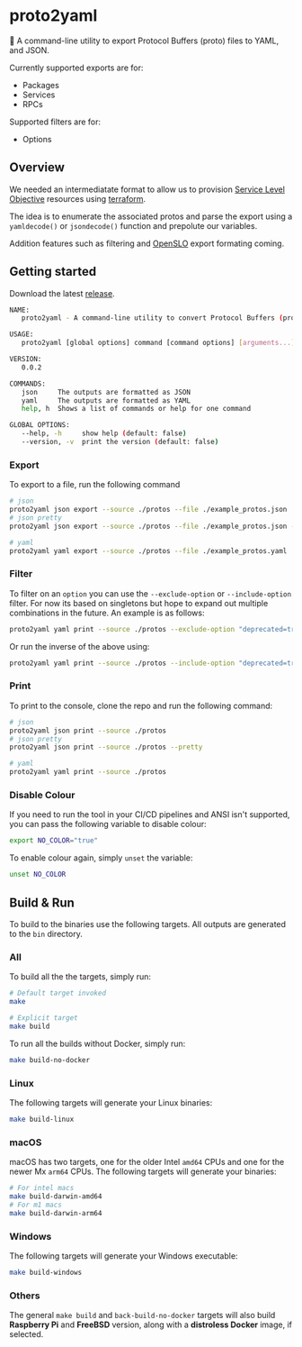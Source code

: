 # proto2yaml

🔄 A command-line utility to export Protocol Buffers (proto) files to YAML, and JSON.

Currently supported exports are for:

* Packages
* Services
* RPCs

Supported filters are for:

* Options

## Overview

We needed an intermediatate format to allow us to provision [Service Level Objective](https://cloud.google.com/service-mesh/docs/observability/slo-overview) resources using [terraform](https://registry.terraform.io/providers/hashicorp/google/latest/docs/resources/monitoring_slo).

The idea is to enumerate the associated protos and parse the export using a `yamldecode()` or `jsondecode()` function and prepolute our variables.

Addition features such as filtering and [OpenSLO](https://github.com/OpenSLO/OpenSLO) export formating coming.

## Getting started

Download the latest [release](https://github.com/krzko/proto2yaml/releases).

```sh
NAME:
   proto2yaml - A command-line utility to convert Protocol Buffers (proto) files to YAML

USAGE:
   proto2yaml [global options] command [command options] [arguments...]

VERSION:
   0.0.2

COMMANDS:
   json     The outputs are formatted as JSON
   yaml     The outputs are formatted as YAML
   help, h  Shows a list of commands or help for one command

GLOBAL OPTIONS:
   --help, -h     show help (default: false)
   --version, -v  print the version (default: false)
```

### Export

To export to a file, run the following command

```sh
# json
proto2yaml json export --source ./protos --file ./example_protos.json
# json pretty
proto2yaml json export --source ./protos --file ./example_protos.json --pretty

# yaml
proto2yaml yaml export --source ./protos --file ./example_protos.yaml
```

### Filter

To filter on an `option` you can use the `--exclude-option` or `--include-option` filter. For now its based on singletons but hope to expand out multiple combinations in the future. An example is as follows:

```sh
proto2yaml yaml print --source ./protos --exclude-option "deprecated=true"
```

Or run the inverse of the above using:

```sh
proto2yaml yaml print --source ./protos --include-option "deprecated=true"
```

### Print

To print to the console, clone the repo and run the following command:

```sh
# json
proto2yaml json print --source ./protos
# json pretty
proto2yaml json print --source ./protos --pretty

# yaml
proto2yaml yaml print --source ./protos
```

### Disable Colour

If you need to run the tool in your CI/CD pipelines and ANSI isn't supported, you can pass the following variable to disable colour:

```sh
export NO_COLOR="true"
```

To enable colour again, simply `unset` the variable:

```sh
unset NO_COLOR
```

## Build & Run

To build to the binaries use the following targets. All outputs are generated to the `bin` directory.

### All

To build all the the targets, simply run:

```sh
# Default target invoked
make

# Explicit target
make build
```

To run all the builds without Docker, simply run:

```sh
make build-no-docker
```

### Linux

The following targets will generate your Linux binaries:

```sh
make build-linux
```

### macOS

macOS has two targets, one for the older Intel `amd64` CPUs and one for the newer Mx `arm64` CPUs. The following targets will generate your binaries:

```sh
# For intel macs
make build-darwin-amd64
# For m1 macs
make build-darwin-arm64
```

### Windows

The following targets will generate your Windows executable:

```sh
make build-windows
```

### Others

The general `make build` and `back-build-no-docker` targets will also build **Raspberry Pi** and **FreeBSD** version, along with a **distroless Docker** image, if selected.
